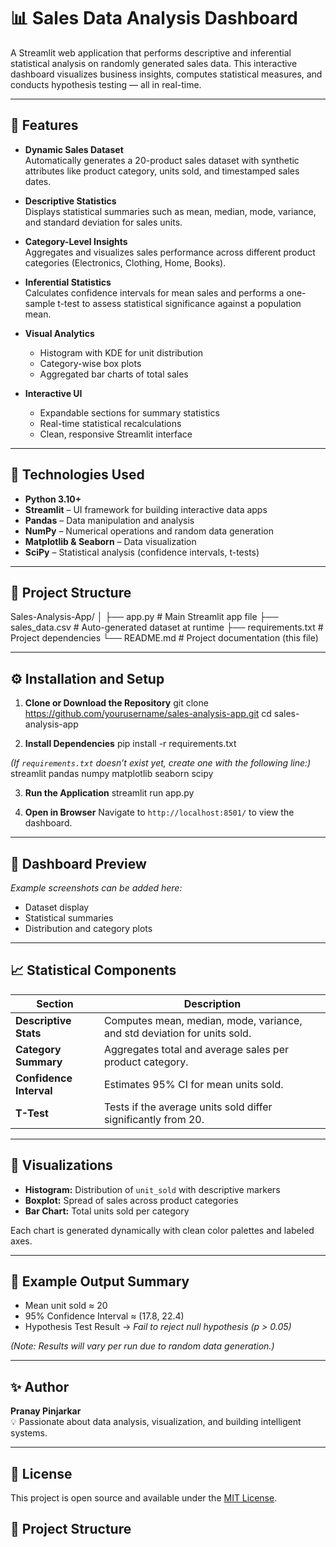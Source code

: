 # 📊 Sales Data Analysis Dashboard

A Streamlit web application that performs descriptive and inferential statistical analysis on randomly generated sales data. This interactive dashboard visualizes business insights, computes statistical measures, and conducts hypothesis testing — all in real-time.

---

## 🚀 Features

- **Dynamic Sales Dataset**  
  Automatically generates a 20-product sales dataset with synthetic attributes like product category, units sold, and timestamped sales dates.

- **Descriptive Statistics**  
  Displays statistical summaries such as mean, median, mode, variance, and standard deviation for sales units.

- **Category-Level Insights**  
  Aggregates and visualizes sales performance across different product categories (Electronics, Clothing, Home, Books).

- **Inferential Statistics**  
  Calculates confidence intervals for mean sales and performs a one-sample t-test to assess statistical significance against a population mean.

- **Visual Analytics**
  - Histogram with KDE for unit distribution  
  - Category-wise box plots  
  - Aggregated bar charts of total sales  

- **Interactive UI**
  - Expandable sections for summary statistics  
  - Real-time statistical recalculations  
  - Clean, responsive Streamlit interface  

---

## 🧠 Technologies Used

- **Python 3.10+**
- **Streamlit** – UI framework for building interactive data apps  
- **Pandas** – Data manipulation and analysis  
- **NumPy** – Numerical operations and random data generation  
- **Matplotlib & Seaborn** – Data visualization  
- **SciPy** – Statistical analysis (confidence intervals, t-tests)

---

## 📂 Project Structure

Sales-Analysis-App/
│
├── app.py # Main Streamlit app file
├── sales_data.csv # Auto-generated dataset at runtime
├── requirements.txt # Project dependencies
└── README.md # Project documentation (this file)


---

## ⚙️ Installation and Setup

1. **Clone or Download the Repository**
git clone https://github.com/yourusername/sales-analysis-app.git
cd sales-analysis-app


2. **Install Dependencies**
pip install -r requirements.txt

*(If `requirements.txt` doesn’t exist yet, create one with the following line:)*
streamlit pandas numpy matplotlib seaborn scipy

3. **Run the Application**
streamlit run app.py


4. **Open in Browser**
Navigate to `http://localhost:8501/` to view the dashboard.

---

## 📸 Dashboard Preview

*Example screenshots can be added here:*  
- Dataset display  
- Statistical summaries  
- Distribution and category plots  

---

## 📈 Statistical Components

| Section | Description |
|----------|--------------|
| **Descriptive Stats** | Computes mean, median, mode, variance, and std deviation for units sold. |
| **Category Summary** | Aggregates total and average sales per product category. |
| **Confidence Interval** | Estimates 95% CI for mean units sold. |
| **T-Test** | Tests if the average units sold differ significantly from 20. |

---

## 🎨 Visualizations

- **Histogram:** Distribution of `unit_sold` with descriptive markers  
- **Boxplot:** Spread of sales across product categories  
- **Bar Chart:** Total units sold per category  

Each chart is generated dynamically with clean color palettes and labeled axes.

---

## 🧾 Example Output Summary

- Mean unit sold ≈ 20  
- 95% Confidence Interval ≈ (17.8, 22.4)  
- Hypothesis Test Result → *Fail to reject null hypothesis (p > 0.05)*

*(Note: Results will vary per run due to random data generation.)*

---

## ✨ Author

**Pranay Pinjarkar**  
💡 Passionate about data analysis, visualization, and building intelligent systems.

---

## 📜 License

This project is open source and available under the [MIT License](LICENSE).


## 📂 Project Structure

